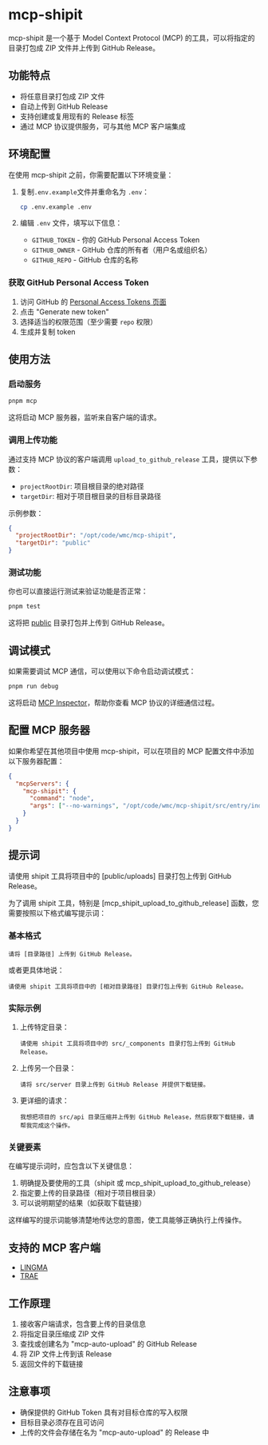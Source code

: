 # mcp-shipit

mcp-shipit 是一个基于 Model Context Protocol (MCP) 的工具，可以将指定的目录打包成 ZIP 文件并上传到 GitHub Release。

## 功能特点

- 将任意目录打包成 ZIP 文件
- 自动上传到 GitHub Release
- 支持创建或复用现有的 Release 标签
- 通过 MCP 协议提供服务，可与其他 MCP 客户端集成

## 环境配置

在使用 mcp-shipit 之前，你需要配置以下环境变量：

1. 复制`.env.example`文件并重命名为 `.env`：

   ```bash
   cp .env.example .env
   ```

2. 编辑 `.env` 文件，填写以下信息：
   - `GITHUB_TOKEN` - 你的 GitHub Personal Access Token
   - `GITHUB_OWNER` - GitHub 仓库的所有者（用户名或组织名）
   - `GITHUB_REPO` - GitHub 仓库的名称

### 获取 GitHub Personal Access Token

1. 访问 GitHub 的 [Personal Access Tokens 页面](https://github.com/settings/tokens)
2. 点击 "Generate new token"
3. 选择适当的权限范围（至少需要 `repo` 权限）
4. 生成并复制 token

## 使用方法

### 启动服务

```bash
pnpm mcp
```

这将启动 MCP 服务器，监听来自客户端的请求。

### 调用上传功能

通过支持 MCP 协议的客户端调用 `upload_to_github_release` 工具，提供以下参数：

- `projectRootDir`: 项目根目录的绝对路径
- `targetDir`: 相对于项目根目录的目标目录路径

示例参数：

```json
{
  "projectRootDir": "/opt/code/wmc/mcp-shipit",
  "targetDir": "public"
}
```

### 测试功能

你也可以直接运行测试来验证功能是否正常：

```bash
pnpm test
```

这将把 [public](file:///opt/code/wmc/mcp-shipit/public) 目录打包并上传到 GitHub Release。

## 调试模式

如果需要调试 MCP 通信，可以使用以下命令启动调试模式：

```bash
pnpm run debug
```

这将启动 [MCP Inspector](file:///opt/code/wmc/mcp-shipit/node_modules/.pnpm/@modelcontextprotocol+inspector@0.1.2/node_modules/@modelcontextprotocol/inspector/dist/index.js)，帮助你查看 MCP 协议的详细通信过程。

## 配置 MCP 服务器

如果你希望在其他项目中使用 mcp-shipit，可以在项目的 MCP 配置文件中添加以下服务器配置：

```json
{
  "mcpServers": {
    "mcp-shipit": {
      "command": "node",
      "args": ["--no-warnings", "/opt/code/wmc/mcp-shipit/src/entry/index.js"]
    }
  }
}
```

## 提示词

请使用 shipit 工具将项目中的 [public/uploads] 目录打包上传到 GitHub Release。

为了调用 shipit 工具，特别是 [mcp_shipit_upload_to_github_release] 函数，您需要按照以下格式编写提示词：

### 基本格式

```
请将 [目录路径] 上传到 GitHub Release。
```

或者更具体地说：

```
请使用 shipit 工具将项目中的 [相对目录路径] 目录打包上传到 GitHub Release。
```

### 实际示例

1. 上传特定目录：

   ```
   请使用 shipit 工具将项目中的 src/_components 目录打包上传到 GitHub Release。
   ```

2. 上传另一个目录：

   ```
   请将 src/server 目录上传到 GitHub Release 并提供下载链接。
   ```

3. 更详细的请求：

   ```
   我想把项目的 src/api 目录压缩并上传到 GitHub Release，然后获取下载链接，请帮我完成这个操作。
   ```

### 关键要素

在编写提示词时，应包含以下关键信息：

1. 明确提及要使用的工具（shipit 或 mcp_shipit_upload_to_github_release）
2. 指定要上传的目录路径（相对于项目根目录）
3. 可以说明期望的结果（如获取下载链接）

这样编写的提示词能够清楚地传达您的意图，使工具能够正确执行上传操作。

## 支持的 MCP 客户端

- [LINGMA](https://marketplace.visualstudio.com/items?itemName=Alibaba-Cloud.tongyi-lingma)
- [TRAE](https://marketplace.visualstudio.com/items?itemName=MarsCode.marscode-extension)

## 工作原理

1. 接收客户端请求，包含要上传的目录信息
2. 将指定目录压缩成 ZIP 文件
3. 查找或创建名为 "mcp-auto-upload" 的 GitHub Release
4. 将 ZIP 文件上传到该 Release
5. 返回文件的下载链接

## 注意事项

- 确保提供的 GitHub Token 具有对目标仓库的写入权限
- 目标目录必须存在且可访问
- 上传的文件会存储在名为 "mcp-auto-upload" 的 Release 中
